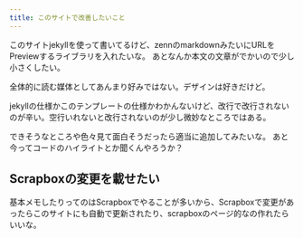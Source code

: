 ```yaml
---
title: このサイトで改善したいこと
---
```


このサイトjekyllを使って書いてるけど、zennのmarkdownみたいにURLをPreviewするライブラリを入れたいな。
あとなんか本文の文章がでかいので少し小さくしたい。

全体的に読む媒体としてあんまり好みではない。デザインは好きだけど。

jekyllの仕様かこのテンプレートの仕様かわかんないけど、改行で改行されないのが辛い。空行いれないと改行されないのが少し微妙なところではある。

できそうなところや色々見て面白そうだったら適当に追加してみたいな。
あと今ってコードのハイライトとか聞くんやろうか？

## Scrapboxの変更を載せたい

基本メモしたりってのはScrapboxでやることが多いから、Scrapboxで変更があったらこのサイトにも自動で更新されたり、scrapboxのページ的なの作れたらいいな。
